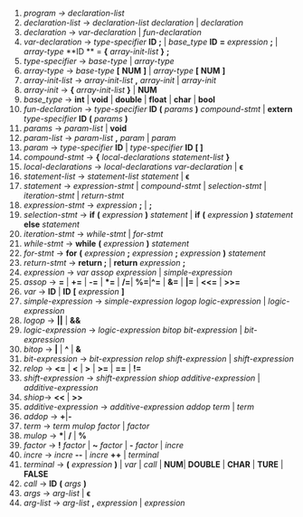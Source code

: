 1. *program $\rightarrow$ declaration-list*
2. *declaration-list* $\rightarrow$ *declaration-list* *declaration* | *declaration*
3. *declaration* $\rightarrow$ *var-declaration* | *fun-declaration*
4. *var-declaration* $\rightarrow$ *type-specifier* **ID** **;** | *base_type* **ID** **=** *expression* **;** | *array-type* **ID ** = **{**  *array-init-list* **}** **;**
5. *type-specifier* $\rightarrow$ *base-type* | *array-type*
6. *array-type* $\rightarrow$ *base-type* **[**  **NUM** **]** |   *array-type* **[** **NUM** **]**    <!-- 我们不支持定义数组的时候方括号内含有表达式 --> <!--支持多维数组-->
7. *array-init-list* $\rightarrow$  *array-init-list* **,**  *array-init* | *array-init*
8. *array-init* $\rightarrow$ **{** *array-init-list* **}** | **NUM** <!--注意这里要有方法判断括号的嵌套-->
9. *base_type* $\rightarrow$ **int** | **void** | **double**  |  **float** | **char** | **bool**
10. *fun-declaration* $\rightarrow$ *type-specifier* **ID** **(**  *params* **)** *compound-stmt* |      **extern**  *type-specifier* **ID** **(**  *params* **)**  <!--这里实现了extern函数-->
11. *params* $\rightarrow$ *param-list* | **void**
12. *param-list* $\rightarrow$ *param-list* **,** *param* | *param*
13. *param* $\rightarrow$ *type-specifier* **ID** | *type-specifier* **ID** **[   ]**
14. *compound-stmt* $\rightarrow$ **{** *local-declarations  statement-list* **}**
15. *local-declarations* $\rightarrow$ *local-declarations* *var-declaration* | $\boldsymbol{\epsilon}$
16. *statement-list* $\rightarrow$ *statement-list* *statement* | $\boldsymbol{\epsilon}$
17. *statement* $\rightarrow$ *expression-stmt* | *compound-stmt* | *selection-stmt* | *iteration-stmt* | *return-stmt*
18. *expression-stmt*  $\rightarrow$  *expression* **;** | **;**
19. *selection-stmt* $\rightarrow$ **if** **(** *expression* **)** *statement* | **if** **(** *expression* **)** *statement* **else** *statement*
20. *iteration-stmt* $\rightarrow$  *while-stmt* | *for-stmt*
21. *while-stmt* $\rightarrow$ **while** **(** *expression* **)** *statement*
22. *for-stmt* $\rightarrow$  **for** **(** *expression* **;**  *expression* **;** *expression* **)** *statement*
23. *return-stmt* $\rightarrow$ **return ;** | **return** *expression* **;**
24. *expression* $\rightarrow$ *var*    *assop*    *expression* | *simple-expression*
25. *assop* $\rightarrow$ **=** | **+=** | **-=** | **\*=** | **/=**| **%=**|**^=** | **&=** | **|=** | **<<=** | **>>=**
26. *var* $\rightarrow$ **ID** | **ID** **[** *expression*  **]**
27. *simple-expression* $\rightarrow$ *simple-expression* *logop* *logic-expression* | *logic-expression*
28. *logop* $\rightarrow$ **||** | **&&**
29. *logic-expression* $\rightarrow$ *logic-expression* *bitop* *bit-expression* | *bit-expression*
30. *bitop* $\rightarrow$ **|** | **^** | **&**
31. *bit-expression* $\rightarrow$ *bit-expression* *relop* *shift-expression* | *shift-expression*
32. *relop* $\rightarrow$ **<=** | **<** | **>** | **>=** | **==** | **!=**
33. *shift-expression* $\rightarrow$ *shift-expression* *shiop* *additive-expression* | *additive-expression*
34. *shiop*$\rightarrow$ **<<** | **>>**
35. *additive-expression* $\rightarrow$ *additive-expression* *addop* *term* | *term*
36. *addop* $\rightarrow$ **+**|**-**
37. *term* $\rightarrow$ *term* *mulop* *factor* | *factor*
38. *mulop* $\rightarrow$ **\***| **/** | **%**
39. *factor* $\rightarrow$ **!** *factor* | **~** *factor* | **-** *factor* | *incre*
40. *incre* $\rightarrow$ *incre* **--** | *incre* **++** | *terminal* <!--去掉前缀++和前缀--，后缀的++和--优先级高于‘！-~’,感觉按照yacc的最长字符匹配原则，40和39应该不会有冲突-->
41. *terminal* $\rightarrow$ **(** *expression* **)** | *var* | *call* | **NUM**| **DOUBLE** | **CHAR** | **TURE** |  **FALSE**<!--注意进行表达式的类型匹配，char表示字符-->
42. *call* $\rightarrow$ **ID** **(** *args* **)**
43. *args* $\rightarrow$ *arg-list* | $\boldsymbol{\epsilon}$
44. *arg-list* $\rightarrow$ *arg-list*    **,**    *expression* | *expression*

<!-- 使用yacc的话，左递归优于右递归 -->

<!-- 无指针运算，无结构体-->

<!-- 目前似乎对于main函数的位置没有要求，也没有对于函数原型的要求，不知是否需要按照C标准确定main函数位置和函数原型位置-->

<!-- 没有宏定义、引入头文件，使用外部函数实现输入输出-->

<!--使用lex直接处理注释-->

<!--Lex的注释法 https://cs.gmu.edu/~henryh/330/Lex/comments.html -->
